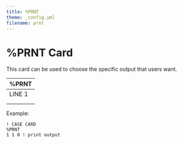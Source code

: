 ```yaml
---
title: %PRNT
theme: _config.yml
filename: prnt
---
```


# %PRNT Card

This card can be used to choose the specific output that users want.

| %PRNT |
| --- |
| LINE 1 | CAPRAD | Radial assembly power distribution print option | 1 = YES<br>0 = NO<br>Default for all = YES<br>Example:1  1  0  !Print output |
|   | CAPAXI | Axial assembly power distribution print option |
|   | CAFRAD | Radial Flux Power Distribution |

Example:
```
! CASE CARD
%PRNT
1 1 0 ! print output
```
